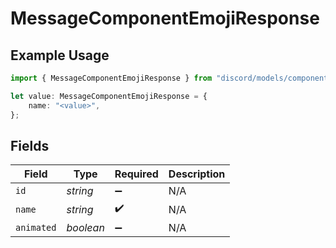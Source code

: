 # MessageComponentEmojiResponse

## Example Usage

```typescript
import { MessageComponentEmojiResponse } from "discord/models/components";

let value: MessageComponentEmojiResponse = {
    name: "<value>",
};
```

## Fields

| Field              | Type               | Required           | Description        |
| ------------------ | ------------------ | ------------------ | ------------------ |
| `id`               | *string*           | :heavy_minus_sign: | N/A                |
| `name`             | *string*           | :heavy_check_mark: | N/A                |
| `animated`         | *boolean*          | :heavy_minus_sign: | N/A                |